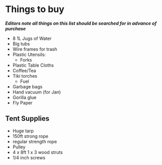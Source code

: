 # Things to buy

***Editors note all things on this list should be searched for in advance of purchase***

* 8 1L Jugs of Water
* Big tubs
* Wire frames for trash
* Plastic Utensils:
  * Forks
* Plastic Table Cloths
* Coffee/Tea
* Tiki torches
  * Fuel
* Garbage bags
* Hand vacuum (for Jan)
* Gorilla glue
* Fly Paper

## Tent Supplies

* Huge tarp
* 150ft strong rope
* regular strength rope
* Pulley
* 4 x 8ft 1 x 3 wood struts
* 1/4 inch screws

